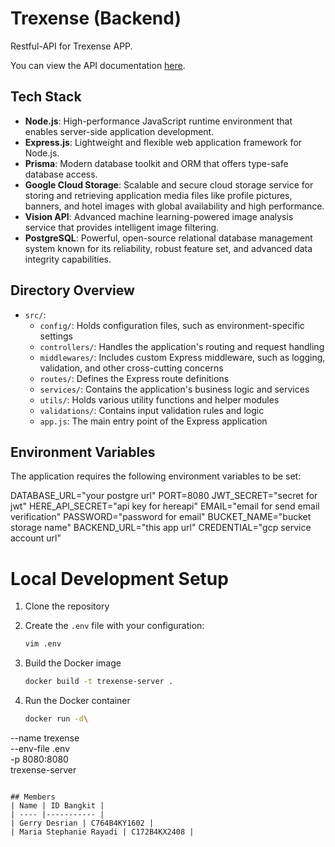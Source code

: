 # Trexense (Backend)

Restful-API for Trexense APP.

You can view the API documentation [here](https://trexense.vercel.app/api-docs).

## Tech Stack

- **Node.js**: High-performance JavaScript runtime environment that enables server-side application development.
- **Express.js**: Lightweight and flexible web application framework for Node.js.
- **Prisma**: Modern database toolkit and ORM that offers type-safe database access.
- **Google Cloud Storage**: Scalable and secure cloud storage service for storing and retrieving application media files like profile pictures, banners, and hotel images with global availability and high performance.
- **Vision API**: Advanced machine learning-powered image analysis service that provides intelligent image filtering.
- **PostgreSQL**: Powerful, open-source relational database management system known for its reliability, robust feature set, and advanced data integrity capabilities.

## Directory Overview

- `src/`:
  - `config/`: Holds configuration files, such as environment-specific settings
  - `controllers/`:  Handles the application's routing and request handling
  - `middlewares/`: Includes custom Express middleware, such as logging, validation, and other cross-cutting concerns
  - `routes/`: Defines the Express route definitions
  - `services/`: Contains the application's business logic and services
  - `utils/`: Holds various utility functions and helper modules
  - `validations/`: Contains input validation rules and logic
  - `app.js`: The main entry point of the Express application
  
## Environment Variables

The application requires the following environment variables to be set:

DATABASE_URL="your postgre url"
PORT=8080
JWT_SECRET="secret for jwt"
HERE_API_SECRET="api key for hereapi"
EMAIL="email for send email verification"
PASSWORD="password for email"
BUCKET_NAME="bucket storage name"
BACKEND_URL="this app url"
CREDENTIAL="gcp service account url"

# Local Development Setup

1. Clone the repository
2. Create the `.env` file with your configuration:

   ```bash
   vim .env
   ```
3. Build the Docker image
     ```bash
   docker build -t trexense-server .
   ```
4. Run the Docker container
     ```bash
   docker run -d\
  --name trexense \
  --env-file .env \
  -p 8080:8080 \
  trexense-server
   ```

## Members
| Name | ID Bangkit |
| ---- |----------- |
| Gerry Desrian | C764B4KY1602 |
| Maria Stephanie Rayadi | C172B4KX2408 | 



